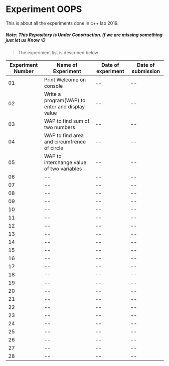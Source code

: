 # Experiment OOPS
This is about all the experiments done in c++ lab 2019.

##### Note: This Repository is Under Construction. If we are missing something just let us Know :D

> The experiment list is described below

| Experiment Number | Name of Experiment | Date of experiment | Date of submission |
|------------------|--------------------|--------------------|--------------------|
|01| Print Welcome on console | -- | -- |
|02| Write a program(WAP) to enter and display value | -- | -- |
|03| WAP to find sum of two numbers | -- | -- |
|04| WAP to find area and circumfrence of circle | -- | -- |
|05| WAP to interchange value of two variables | -- | -- |
|06| -- | -- | -- |
|07| -- | -- | -- |
|08| -- | -- | -- |
|09| -- | -- | -- |
|10| -- | -- | -- |
|11| -- | -- | -- |
|12| -- | -- | -- |
|13| -- | -- | -- |
|14| -- | -- | -- |
|15| -- | -- | -- |
|16| -- | -- | -- |
|17| -- | -- | -- |
|18| -- | -- | -- |
|19| -- | -- | -- |
|20| -- | -- | -- |
|21| -- | -- | -- |
|22| -- | -- | -- |
|23| -- | -- | -- |
|24| -- | -- | -- |
|25| -- | -- | -- |
|26| -- | -- | -- |
|27| -- | -- | -- |
|28| -- | -- | -- |

